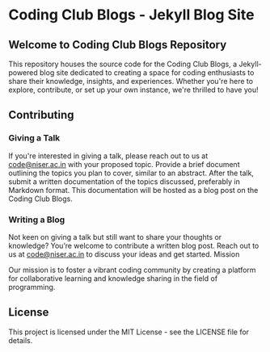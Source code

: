 # Coding Club Blogs - Jekyll Blog Site

## Welcome to Coding Club Blogs Repository

This repository houses the source code for the Coding Club Blogs, a Jekyll-powered blog site dedicated to creating a space for coding enthusiasts to share their knowledge, insights, and experiences. Whether you're here to explore, contribute, or set up your own instance, we're thrilled to have you!


## Contributing 

### Giving a Talk

If you're interested in giving a talk, please reach out to us at code@niser.ac.in with your proposed topic. Provide a brief document outlining the topics you plan to cover, similar to an abstract. After the talk, submit a written documentation of the topics discussed, preferably in Markdown format. This documentation will be hosted as a blog post on the Coding Club Blogs.

### Writing a Blog

Not keen on giving a talk but still want to share your thoughts or knowledge? You’re welcome to contribute a written blog post. Reach out to us at code@niser.ac.in to discuss your ideas and get started.
Mission

Our mission is to foster a vibrant coding community by creating a platform for collaborative learning and knowledge sharing in the field of programming.


## License

This project is licensed under the MIT License - see the LICENSE file for details.
